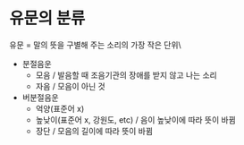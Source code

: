 # 유문의 분류

유문 = 말의 뜻을 구별해 주는 소리의 가장 작은 단위\

- 분절음운
  - 모음 / 발음할 때 조음기관의 장애를 받지 않고 나는 소리
  - 자음 / 모음이 아닌 것
- 버분절음운
  - 억양(표준어 x)
  - 높낮이(표준어 x, 강원도, etc) / 음이 높낮이에 따라 뜻이 바뀜
  - 장단 / 모음의 길이에 따라 뜻이 바뀜
